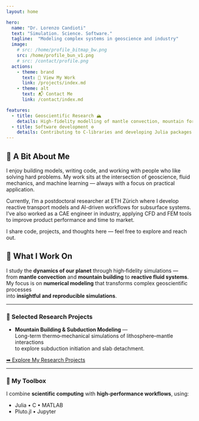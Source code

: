 ```yaml
---
layout: home

hero:
  name: "Dr. Lorenzo Candioti"
  text: "Simulation. Science. Software."
  tagline:  "Modeling complex systems in geoscience and industry"
  image:
    # src: /home/profile_bitmap_bw.png
    src: /home/profile_bun_v1.png
    # src: /contact/profile.png
  actions:
    - theme: brand
      text: 📄 View My Work
      link: /projects/index.md
    - theme: alt
      text: 📬 Contact Me
      link: /contact/index.md

features:
  - title: Geoscientific Research 🏔️
    details: High-fidelity modelling of mantle convection, mountain formation, and reactive fluid systems using Julia, C, and MATLAB
  - title: Software development ⚙️
    details: Contributing to C-libraries and developing Julia packages for geodynamic modelling — combining numerical precision with clean, reproducible code.
---
```

## 👋 A Bit About Me

I enjoy building models, writing code, and working with people who like solving hard problems.
My work sits at the intersection of geoscience, fluid mechanics, and machine learning — always with a focus on practical application.

Currently, I’m a postdoctoral researcher at ETH Zürich where I develop reactive transport models and AI-driven workflows for subsurface systems. I’ve also worked as a CAE engineer in industry, applying CFD and FEM tools to improve product performance and time to market.

I share code, projects, and thoughts here — feel free to explore and reach out.

## 🚀 What I Work On

I study the **dynamics of our planet** through high‑fidelity simulations —  
from **mantle convection** and **mountain building** to **reactive fluid systems**.  
My focus is on **numerical modeling** that transforms complex geoscientific processes  
into **insightful and reproducible simulations**.

---

### 🧪 Selected Research Projects

- **Mountain Building & Subduction Modeling** —  
  Long-term thermo‑mechanical simulations of lithosphere–mantle interactions  
  to explore subduction initiation and slab detachment.

<!-- - **Reactive Fluid Systems** —  
  Coupled flow and chemical models to understand subsurface processes  
  relevant to energy, resources, and natural hazards. -->

<!-- - **AI‑Enhanced Geoscience** —  
  Integrating **machine learning and automatic differentiation**  
  to accelerate and extend classical simulation methods. -->

[➡ Explore My Research Projects](/projects/geoscientific_modelling)

---

### 🧰 My Toolbox

I combine **scientific computing** with **high‑performance workflows**, using:

- Julia • C • MATLAB  
- Pluto.jl • Jupyter  
<!-- - Multiphase Flow • Machine Learning • Numerical Optimization -->
